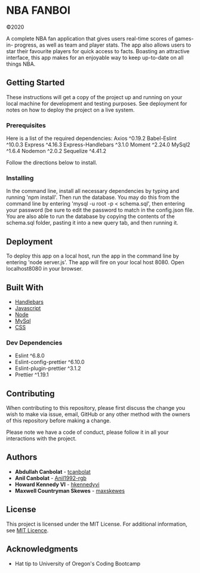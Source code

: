 # NBA FANBOI
©2020

A complete NBA fan application that gives users real-time scores of games-in- progress, as well as team and player stats. The app also allows users to star their favourite players for quick access to facts. Boasting an attractive interface, this app makes for an enjoyable way to keep up-to-date on all things NBA.

## Getting Started

These instructions will get a copy of the project up and running on your local machine for development and testing purposes. See deployment for notes on how to deploy the project on a live system.

### Prerequisites

Here is a list of the required dependencies:
Axios ^0.19.2
Babel-Eslint ^10.0.3
Express ^4.16.3
Express-Handlebars ^3.1.0
Moment ^2.24.0
MySql2 ^1.6.4
Nodemon ^2.0.2
Sequelize ^4.41.2

Follow the directions below to install.


### Installing

In the command line, install all necessary dependencies by typing and running 'npm install'. Then run the database. You may do this from the command line by entering 'mysql -u root -p < schema.sql', then entering your password (be sure to edit the password to match in the config.json file. You are also able to run the database by copying the contents of the schema.sql folder, pasting it into a new query tab, and then running it.

## Deployment

To deploy this app on a local host, run the app in the command line by entering 'node server.js'. The app will fire on your local host 8080. Open localhost8080 in your browser.

## Built With

* [Handlebars](https://handlebarsjs.com/)
* [Javascript](https://www.javascript.com/)
* [Node](https://nodejs.org)
* [MySql](https://www.mysql.com/)
* [CSS](https://www.w3schools.com/Css/)

### Dev Dependencies

* Eslint ^6.8.0
* Eslint-config-prettier ^6.10.0
* Eslint-plugin-prettier ^3.1.2
* Prettier ^1.19.1

## Contributing

When contributing to this repository, please first discuss the change you wish to make via issue, email, GitHub or any other method with the owners of this repository before making a change.

Please note we have a code of conduct, please follow it in all your interactions with the project.

## Authors

* **Abdullah Canbolat** - [tcanbolat](https://github.com/tcanbolat)
* **Anil Canbolat** - [Anil1992-rgb](https://github.com/Anil1992-rgb)
* **Howard Kennedy VI** - [hkennedyvi](https://github.com/hkennedyvi)
* **Maxwell Countryman Skewes** - [maxskewes](https://github.com/maxskewes)

## License

This project is licensed under the MIT License. For additional information, see [MIT Licence](https://en.wikipedia.org/wiki/MIT_License).

## Acknowledgments

* Hat tip to University of Oregon's Coding Bootcamp

